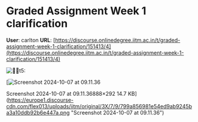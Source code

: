 # Graded Assignment Week 1 clarification

**User**: carlton
**URL**: [https://discourse.onlinedegree.iitm.ac.in/t/graded-assignment-week-1-clarification/151413/4](https://discourse.onlinedegree.iitm.ac.in/t/graded-assignment-week-1-clarification/151413/4)

![:male_detective:t5:](https://emoji.discourse-cdn.com/google/male_detective/5.png?v=12 ":male_detective:t5:")

[![Screenshot 2024-10-07 at 09.11.36](https://europe1.discourse-cdn.com/flex013/uploads/iitm/original/3X/7/9/799a856981e54ed9ab9245ba3a10ddb92b6e447a.png)

Screenshot 2024-10-07 at 09.11.36888×292 14.7 KB](https://europe1.discourse-cdn.com/flex013/uploads/iitm/original/3X/7/9/799a856981e54ed9ab9245ba3a10ddb92b6e447a.png "Screenshot 2024-10-07 at 09.11.36")
